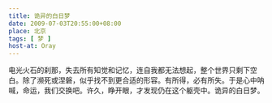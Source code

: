 ```yaml
---
title: 诡异的白日梦
date: 2009-07-03T20:55:00+08:00
place: 北京
tags: [ 梦 ]
host-at: Oray
---
```

电光火石的刹那，失去所有知觉和记忆，连自我都无法想起，整个世界只剩下空白。除了濒死或涅磐，似乎找不到更合适的形容。有所得，必有所失。于是心中呐喊，命运，我们交换吧。许久，睁开眼，才发现仍在这个躯壳中。诡异的白日梦。
